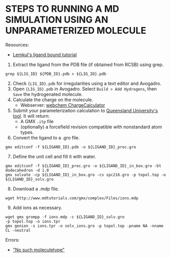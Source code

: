 # STEPS TO RUNNING A MD SIMULATION USING AN UNPARAMETERIZED MOLECULE

Resources:
* [Lemkul's ligand bound tutorial](http://www.mdtutorials.com/gmx/complex/01_pdb2gmx.html)

1. Extract the ligand from the PDB file (if obtained from RCSB) using grep.
```
grep ${LIG_ID} ${PDB_ID}.pdb > ${LIG_ID}.pdb
```
2. Check `{LIG_ID}.pdb` for irregularities using a text editor and Avogadro.
3. Open `{LIG_ID}.pdb` in Avogadro. Select `Build > Add Hydrogens`, then `Save` the hydrogenated molecule. 
4. Calculate the charge on the molecule.
    * Webserver: [webchem ChargeCalculator](https://webchem.ncbr.muni.cz/Platform/ChargeCalculator)
5. Submit your parameterization calculation to [Queensland University's tool](https://atb.uq.edu.au/index.py). It will return:
    * A GMX `.itp` file
    * (optionally) a forcefield revision compatible with nonstandard atom types.
6. Convert the ligand to a .gro file.
```
gmx editconf -f ${LIGAND_ID}.pdb -o ${LIGAND_ID}_proc.gro
```
7. Define the unit cell and fill it with water.
```
gmx editconf -f ${LIGAND_ID}_proc.gro -o ${LIGAND_ID}_in_box.gro -bt dodecahedron -d 1.0
gmx solvate -cp ${LIGAND_ID}_in_box.gro -cs spc216.gro -p topol.top -o ${LIGAND_ID}_solv.gro
```
8. Download a .mdp file.
```
wget http://www.mdtutorials.com/gmx/complex/Files/ions.mdp
```
9. Add ions as necessary.
```
wget gmx grompp -f ions.mdp -c ${LIGAND_ID}_solv.gro 
-p topol.top -o ions.tpr
gmx genion -s ions.tpr -o solv_ions.gro -p topol.top -pname NA -nname CL -neutral
```

Errors:
* ["No such moleculetype"](http://www.gromacs.org/Documentation/Errors?highlight=gromacs#Fatal_error.3a_No_such_moleculetype_XXX)